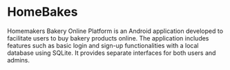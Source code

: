 # HomeBakes
Homemakers Bakery Online Platform is an Android application developed to facilitate users to buy bakery products online. The application includes features such as basic login and sign-up functionalities with a local database using SQLite. It provides separate interfaces for both users and admins.
